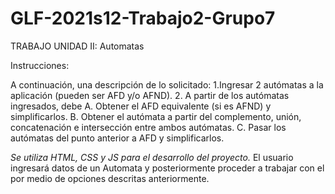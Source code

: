 # GLF-2021s12-Trabajo2-Grupo7
TRABAJO UNIDAD II: Automatas

Instrucciones:



A continuación, una descripción de lo solicitado:
1.Ingresar 2 autómatas a la aplicación (pueden ser AFD y/o AFND). 
2. A partir de los autómatas ingresados, debe
  A. Obtener el AFD equivalente (si es AFND) y simplificarlos.
  B. Obtener el autómata a partir del complemento, unión, concatenación e intersección entre ambos autómatas.
  C. Pasar los autómatas del punto anterior a AFD y simplificarlos.
  
*Se utiliza HTML, CSS y JS para el desarrollo del proyecto.*
El usuario ingresará datos de un Automata y posteriormente proceder a trabajar con el por medio de opciones descritas anteriormente.
